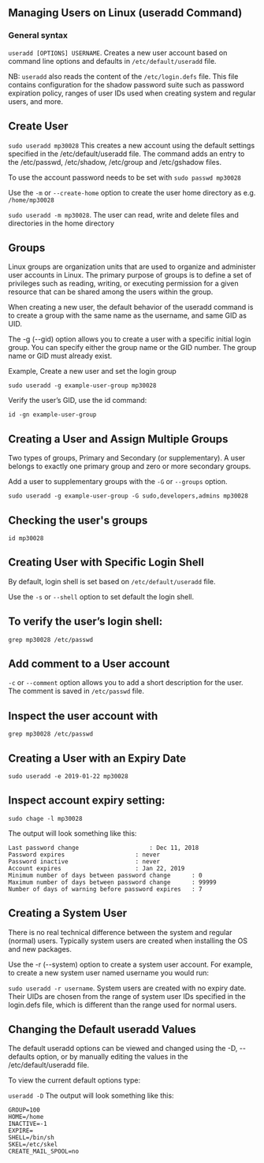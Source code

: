 ## Managing Users on Linux (useradd Command)


### General syntax
`useradd [OPTIONS] USERNAME`. Creates a new user account based on command line options and defaults in `/etc/default/useradd` file.


NB: `useradd` also reads the content of the `/etc/login.defs` file. This file contains configuration for the shadow password suite such as password expiration policy, ranges of user IDs used when creating system and regular users, and more.


## Create User
`sudo useradd mp30028` This creates a new account using the default settings specified in the /etc/default/useradd file.
The command adds an entry to the /etc/passwd, /etc/shadow, /etc/group and /etc/gshadow files.

To use the account password needs to be set with `sudo passwd mp30028`

Use the `-m` or `--create-home` option to create the user home directory as e.g. `/home/mp30028`

`sudo useradd -m mp30028`. The user can read, write and delete files and directories in the home directory



## Groups
Linux groups are organization units that are used to organize and administer user accounts in Linux. The primary purpose of groups is to define a set of privileges such as reading, writing, or executing permission for a given resource that can be shared among the users within the group.

When creating a new user, the default behavior of the useradd command is to create a group with the same name as the username, and same GID as UID.

The -g (--gid) option allows you to create a user with a specific initial login group. You can specify either the group name or the GID number. The group name or GID must already exist.


Example, Create a new user and set the login group

`sudo useradd -g example-user-group mp30028`

Verify the user’s GID, use the id command:

`id -gn example-user-group`



## Creating a User and Assign Multiple Groups
Two types of groups, Primary and Secondary (or supplementary). 
A user belongs to exactly one primary group and zero or more secondary groups.

Add a user to supplementary groups with the `-G` or `--groups` option.

`sudo useradd -g example-user-group -G sudo,developers,admins mp30028`

## Checking the user's groups 

`id mp30028`

## Creating User with Specific Login Shell
By default, login shell is set based on `/etc/default/useradd` file. 

Use the `-s` or `--shell` option to set default the login shell.

## To verify the user’s login shell:
`grep mp30028 /etc/passwd`

## Add comment to a User account
`-c` or `--comment` option allows you to add a short description for the user. The comment is saved in `/etc/passwd` file.

## Inspect the user account with 
`grep mp30028 /etc/passwd`

## Creating a User with an Expiry Date
`sudo useradd -e 2019-01-22 mp30028`

## Inspect account expiry setting:
`sudo chage -l mp30028`

The output will look something like this:
```
Last password change					: Dec 11, 2018
Password expires					: never
Password inactive					: never
Account expires						: Jan 22, 2019
Minimum number of days between password change		: 0
Maximum number of days between password change		: 99999
Number of days of warning before password expires	: 7
```


## Creating a System User
There is no real technical difference between the system and regular (normal) users. Typically system users are created when installing the OS and new packages.

Use the -r (--system) option to create a system user account. For example, to create a new system user named username you would run:

`sudo useradd -r username`. System users are created with no expiry date. Their UIDs are chosen from the range of system user IDs specified in the login.defs file, which is different than the range used for normal users.


## Changing the Default useradd Values
The default useradd options can be viewed and changed using the -D, --defaults option, or by manually editing the values in the /etc/default/useradd file.

To view the current default options type:

`useradd -D`
The output will look something like this:
```
GROUP=100
HOME=/home
INACTIVE=-1
EXPIRE=
SHELL=/bin/sh
SKEL=/etc/skel
CREATE_MAIL_SPOOL=no
```
